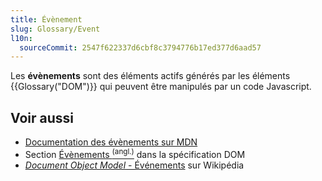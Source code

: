 ```yaml
---
title: Évènement
slug: Glossary/Event
l10n:
  sourceCommit: 2547f622337d6cbf8c3794776b17ed377d6aad57
---
```


Les **évènements** sont des éléments actifs générés par les éléments {{Glossary("DOM")}} qui peuvent être manipulés par un code Javascript.

## Voir aussi

- [Documentation des évènements sur MDN](/fr/docs/Web/API/Event)
- Section [Évènements <sup>(angl.)</sup>](https://dom.spec.whatwg.org/#events) dans la spécification DOM
- [<i lang="en">Document Object Model</i> - Événements](https://fr.wikipedia.org/wiki/Document_Object_Model#Événements) sur Wikipédia
